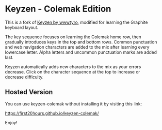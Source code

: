 Keyzen - Colemak Edition
========================

This is a fork of [Keyzen by wwwtyro](https://github.com/wwwtyro/keyzen), modified for learning the Graphite keyboard layout.

The key sequence focuses on learning the Colemak home row, then gradually introduces keys in the top and bottom rows. Common punctuation and web navigation characters are added to the mix after learning every lowercase letter. Alpha letters and uncommon punctuation marks are added last.

Keyzen automatically adds new characters to the mix as your errors decrease. Click on the character sequence at the top to increase or decrease difficulty.

Hosted Version
--------------

You can use keyzen-colemak without installing it by visiting this link:

https://first20hours.github.io/keyzen-colemak/

Enjoy!
